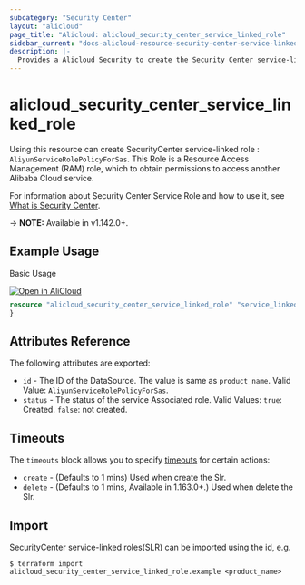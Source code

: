 ```yaml
---
subcategory: "Security Center"
layout: "alicloud"
page_title: "Alicloud: alicloud_security_center_service_linked_role"
sidebar_current: "docs-alicloud-resource-security-center-service-linked-role"
description: |-
  Provides a Alicloud Security to create the Security Center service-linked roles(SLR).
---
```


# alicloud\_security\_center\_service\_linked\_role


Using this resource can create SecurityCenter service-linked role : `AliyunServiceRolePolicyForSas`.  This Role is a Resource Access Management (RAM) role, which to obtain permissions to access another Alibaba Cloud service.


For information about Security Center Service Role and how to use it, see [What is Security Center](https://www.alibabacloud.com/help/en/doc-detail/42302.htm).

-> **NOTE:** Available in v1.142.0+.

## Example Usage

Basic Usage

<div style="display: block;margin-bottom: 40px;"><div class="oics-button" style="float: right;position: absolute;margin-bottom: 10px;">
  <a href="https://api.aliyun.com/terraform?resource=alicloud_security_center_service_linked_role&exampleId=4b8f0b70-e60f-b1bd-ef5e-9782b94bcebb07945dbd&activeTab=example&spm=docs.r.security_center_service_linked_role.0.4b8f0b70e6&intl_lang=EN_US" target="_blank">
    <img alt="Open in AliCloud" src="https://img.alicdn.com/imgextra/i1/O1CN01hjjqXv1uYUlY56FyX_!!6000000006049-55-tps-254-36.svg" style="max-height: 44px; max-width: 100%;">
  </a>
</div></div>

```terraform
resource "alicloud_security_center_service_linked_role" "service_linked_role" {
}

```



## Attributes Reference

The following attributes are exported:
* `id` - The ID of the DataSource. The value is same as `product_name`. Valid Value: `AliyunServiceRolePolicyForSas`.
* `status` - The status of the service Associated role. Valid Values: `true`: Created. `false`: not created.

## Timeouts

The `timeouts` block allows you to specify [timeouts](https://www.terraform.io/docs/configuration-0-11/resources.html#timeouts) for certain actions:

* `create` - (Defaults to 1 mins) Used when create the Slr.
* `delete` - (Defaults to 1 mins, Available in 1.163.0+.) Used when delete the Slr.

## Import

SecurityCenter service-linked roles(SLR) can be imported using the id, e.g.

```shell
$ terraform import alicloud_security_center_service_linked_role.example <product_name>
```
